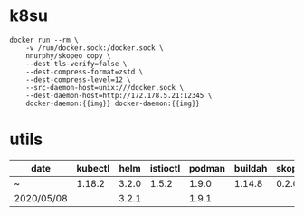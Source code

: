 # k8su

```shell
docker run --rm \
    -v /run/docker.sock:/docker.sock \
    nnurphy/skopeo copy \
    --dest-tls-verify=false \
    --dest-compress-format=zstd \
    --dest-compress-level=12 \
    --src-daemon-host=unix:///docker.sock \
    --dest-daemon-host=http://172.178.5.21:12345 \
    docker-daemon:{{img}} docker-daemon:{{img}}
```

# utils
date        | kubectl   | helm      | istioctl  | podman    | buildah   | skopeo
------------|-----------|-----------|-----------|-----------|-----------|--------
~           | 1.18.2    | 3.2.0     | 1.5.2     | 1.9.0     | 1.14.8    | 0.2.0
2020/05/08  |           | 3.2.1     |           | 1.9.1     |           |
